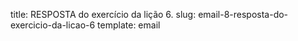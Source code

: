 title: RESPOSTA do exercício da lição 6.
slug: email-8-resposta-do-exercicio-da-licao-6
template: email
